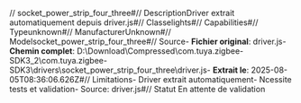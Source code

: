 // socket_power_strip_four_three#// DescriptionDriver extrait automatiquement depuis driver.js#// Classelights#// Capabilities#// Typeunknown#// ManufacturerUnknown#// Modelsocket_power_strip_four_three#// Source- **Fichier original**: driver.js- **Chemin complet**: D:\Download\Compressed\com.tuya.zigbee-SDK3_2\com.tuya.zigbee-SDK3\drivers\socket_power_strip_four_three\driver.js- **Extrait le**: 2025-08-05T08:36:06.626Z#// Limitations- Driver extrait automatiquement- Ncessite tests et validation- Source: driver.js#// Statut En attente de validation